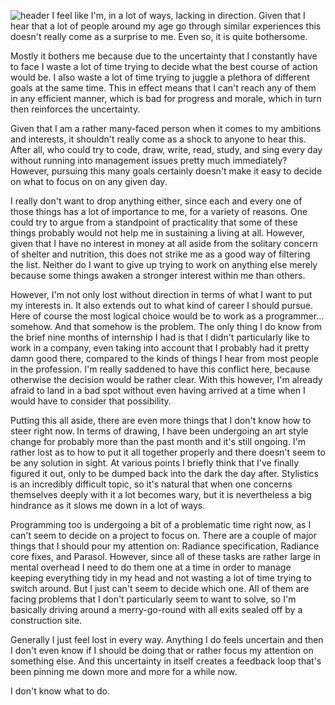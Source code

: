 ![header](http://filebox.tymoon.eu/file/TVRReA==)
I feel like I'm, in a lot of ways, lacking in direction. Given that I hear that a lot of people around my age go through similar experiences this doesn't really come as a surprise to me. Even so, it is quite bothersome.

Mostly it bothers me because due to the uncertainty that I constantly have to face I waste a lot of time trying to decide what the best course of action would be. I also waste a lot of time trying to juggle a plethora of different goals at the same time. This in effect means that I can't reach any of them in any efficient manner, which is bad for progress and morale, which in turn then reinforces the uncertainty.

Given that I am a rather many-faced person when it comes to my ambitions and interests, it shouldn't really come as a shock to anyone to hear this. After all, who could try to code, draw, write, read, study, and sing every day without running into management issues pretty much immediately? However, pursuing this many goals certainly doesn't make it easy to decide on what to focus on on any given day.

I really don't want to drop anything either, since each and every one of those things has a lot of importance to me, for a variety of reasons. One could try to argue from a standpoint of practicality that some of these things probably would not help me in sustaining a living at all. However, given that I have no interest in money at all aside from the solitary concern of shelter and nutrition, this does not strike me as a good way of filtering the list. Neither do I want to give up trying to work on anything else merely because some things awaken a stronger interest within me than others.

However, I'm not only lost without direction in terms of what I want to put my interests in. It also extends out to what kind of career I should pursue. Here of course the most logical choice would be to work as a programmer... somehow. And that somehow is the problem. The only thing I do know from the brief nine months of internship I had is that I didn't particularly like to work in a company, even taking into account that I probably had it pretty damn good there, compared to the kinds of things I hear from most people in the profession. I'm really saddened to have this conflict here, because otherwise the decision would be rather clear. With this however, I'm already afraid to land in a bad spot without even having arrived at a time when I would have to consider that possibility.

Putting this all aside, there are even more things that I don't know how to steer right now. In terms of drawing, I have been undergoing an art style change for probably more than the past month and it's still ongoing. I'm rather lost as to how to put it all together properly and there doesn't seem to be any solution in sight. At various points I briefly think that I've finally figured it out, only to be dumped back into the dark the day after. Stylistics is an incredibly difficult topic, so it's natural that when one concerns themselves deeply with it a lot becomes wary, but it is nevertheless a big hindrance as it slows me down in a lot of ways.

Programming too is undergoing a bit of a problematic time right now, as I can't seem to decide on a project to focus on. There are a couple of major things that I should pour my attention on: Radiance specification, Radiance core fixes, and Parasol. However, since all of these tasks are rather large in mental overhead I need to do them one at a time in order to manage keeping everything tidy in my head and not wasting a lot of time trying to switch around. But I just can't seem to decide which one. All of them are facing problems that I don't particularly seem to want to solve, so I'm basically driving around a merry-go-round with all exits sealed off by a construction site.

Generally I just feel lost in every way. Anything I do feels uncertain and then I don't even know if I should be doing that or rather focus my attention on something else. And this uncertainty in itself creates a feedback loop that's been pinning me down more and more for a while now.

I don't know what to do.
